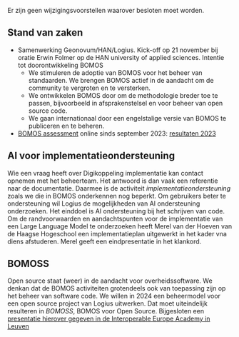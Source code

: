 
Er zijn geen wijzigingsvoorstellen waarover besloten moet worden.

## Stand van zaken

- Samenwerking Geonovum/HAN/Logius. Kick-off op 21 november bij oratie Erwin Folmer op de HAN university of applied sciences. Intentie tot doorontwikkeling BOMOS
  - We stimuleren de adoptie van BOMOS voor het beheer van standaarden. We brengen BOMOS actief in de aandacht om de community te vergroten en te versterken. 
  - We ontwikkelen BOMOS door om de methodologie breder toe te passen, bijvoorbeeld in afsprakenstelsel en voor beheer van open source code. 
  - We gaan internationaal door een engelstalige versie van BOMOS te publiceren en te beheren. 
- [BOMOS assessment](https://regelhulpenvoorbedrijven.nl/bomos-assessment-tool/) online sinds september 2023: [resultaten 2023](BOMOSassessment2023.pdf)
## AI voor implementatieondersteuning

Wie een vraag heeft over Digikoppeling implementatie kan contact opnemen met het beheerteam. 
Het antwoord is dan vaak een referentie naar de documentatie. Daarmee is de activiteit
_implementatieondersteuning_ zoals we die in BOMOS onderkennen nog beperkt. Om gebruikers 
beter te ondersteuning wil Logius de mogelijkheden van AI ondersteuning onderzoeken. Het einddoel
is AI ondersteuning bij het schrijven van code. Om de randvoorwaarden en aandachtspunten voor 
de implementatie van een Large Language Model te onderzoeken heeft Merel van der Hoeven van 
de Haagse Hogeschool een implementatieplan uitgewerkt in het kader vna diens afstuderen. Merel geeft
een eindpresentatie in het klankord.

## BOMOSS

Open source staat (weer) in de aandacht voor overheidssoftware. We denkan dat de BOMOS activiteiten 
grotendeels ook van toepassing zijn op het beheer van software code. We willen in 2024 een beheermodel
voor een open source project van Logius uitwerken. Dat moet uiteindelijk resulteren in _BOMOSS_, 
BOMOS voor Open Source. Bijgesloten een [presentatie hierover gegeven in de Interoperable Europe Academy 
in Leuven](Open%20standards%20and%20open%20source.pdf)
